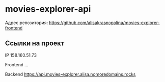 # movies-explorer-api

Адрес репозитория: https://github.com/alisakrasnopolina/movies-explorer-frontend

## Ссылки на проект

IP 158.160.51.73

Frontend ...

Backend https://api.movies-explorer.alisa.nomoredomains.rocks
